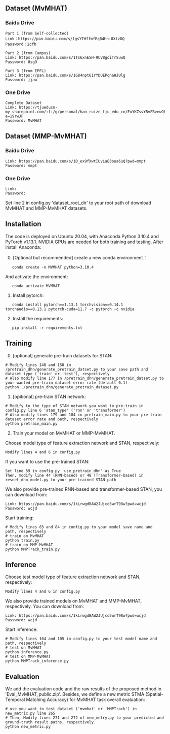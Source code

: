 ## Dataset (MvMHAT)

### Baidu Drive
~~~
Part 1 (from Self-collected)
Link：https://pan.baidu.com/s/1gsYTHffmfRq84Hn-8XtzDQ 
Password：2cfh

Part 2 (from Campus)
Link: https://pan.baidu.com/s/1Ts6xnESH-9UV8goiTrSuwQ 
Password: 8sg9

Part 3 (from EPFL) 
Link: https://pan.baidu.com/s/1G84npt61rYDUEPqnaHJUlg 
Password: jjaw 
~~~

### One Drive
~~~
Complete Dataset
Link: https://tjueducn-my.sharepoint.com/:f:/g/personal/han_ruize_tju_edu_cn/EuYKZsvYBvFBvewQPdjvRIoB20iQfMNr_c7_fMDXFRZ7uw?e=19rwJF
Password: MvMHAT
~~~

## Dataset (MMP-MvMHAT)

### Baidu Drive
~~~
Link: https://pan.baidu.com/s/1D_ex9fXwtIUvLaB3oua6uQ?pwd=mmpt 
Password: mmpt
~~~

### One Drive
~~~
Link: 
Password:
~~~

Set line 2 in config.py 'dataset_root_dir' to your root path of download MvMHAT and MMP-MvMHAT datasets.

## Installation
The code is deployed on Ubuntu 20.04, with Anaconda Python 3.10.4 and PyTorch v1.13.1. NVIDIA GPUs are needed for both training and testing. After install Anaconda:

0. [Optional but recommended] create a new conda environment：
~~~
   conda create -n MVMHAT python=3.10.4
~~~
And activate the environment:
~~~
   conda activate MVMHAT
~~~
1. Install pytorch:
~~~
   conda install pytorch==1.13.1 torchvision==0.14.1 torchaudio==0.13.1 pytorch-cuda=11.7 -c pytorch -c nvidia
~~~
2. Install the requirements:
~~~
   pip install -r requirements.txt
~~~

## Training
0. [optional] generate pre-train datasets for STAN:
~~~
# Modify lines 148 and 150 in /pretrain_dhn/generate_pretrain_datset.py to your save path and dataset type ('train' or 'test'), respectively
# Also modify line 177 in /pretrain_dhn/generate_pretrain_datset.py to your wanted pre-train dataset error rate (default 0.1)
python ./pretrain_dhn/generate_pretrain_dataset.py
~~~
1. [opitional] pre-train STAN network:
~~~
# Modify to the type of STAN network you want to pre-train in config.py line 6 'stan_type' ('rnn' or 'transformer')
# Also modify lines 179 and 184 in pretrain_main.py to your pre-train dataset error rate and path, respectively
python pretrain_main.py
~~~
2. Train your model on MvMHAT or MMP-MvMHAT.

Choose model type of feature extraction network and STAN, respectively:
~~~
Modify lines 4 and 6 in config.py
~~~
If you want to use the pre-trained STAN:
~~~
Set line 59 in config.py 'use_pretrain_dhn' as True
Then, modify line 44 (RNN-based) or 48 (Transformer-based) in resnet_dhn_model.py to your pre-trained STAN path
~~~
We also provide pre-trained RNN-based and transformer-based STAN, you can download from:
~~~
Link: https://pan.baidu.com/s/1kLrwgdBAW2JUjco5wrT98w?pwd=wcjd
Password: wcjd
~~~
Start training:
~~~
# Modify lines 83 and 84 in config.py to your model save name and path, respectively
# train on MvMHAT
python train.py
# train on MMP-MvMHAT
python MMPTrack_train.py
~~~

## Inference
Choose test model type of feature extraction network and STAN, respectively:
~~~
Modify lines 4 and 6 in config.py
~~~
We also provide trained models on MvMHAT and MMP-MvMHAT, respectively. You can download from:
~~~
Link: https://pan.baidu.com/s/1kLrwgdBAW2JUjco5wrT98w?pwd=wcjd
Password: wcjd
~~~
Start inference:
~~~
# Modify lines 104 and 105 in config.py to your test model name and path, respectively
# test on MvMHAT
python inference.py
# test on MMP-MvMHAT
python MMPTrack_inference.py
~~~
## Evaluation
We add the evaluation code and the raw results of the proposed method in 'Eval_MvMHAT_public.zip'.
Besides, we define a new metric STMA (Spatial-Temporal Matching Accuracy) for MvMHAT task overall evaluation:
~~~
# use you want to test dataset ('mvmhat' or 'MMPTrack') in new_metric.py line 265
# Then, Modify lines 271 and 272 of new_metry.py to your predicted and ground-truth result paths, respectively.
python new_metric.py
~~~